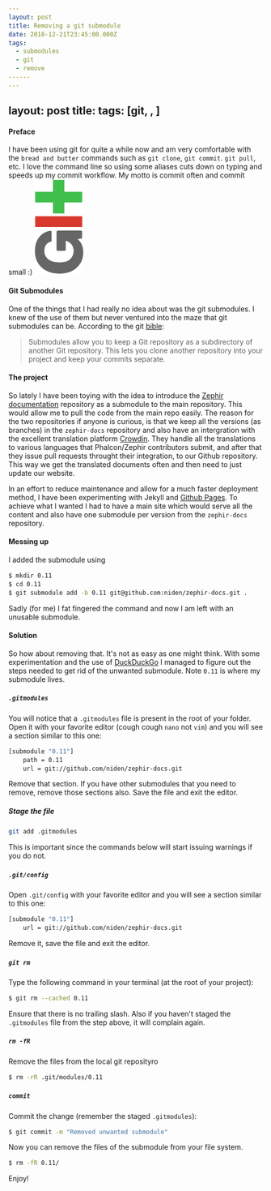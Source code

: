 ```yaml
---
layout: post
title: Removing a git submodule
date: 2018-12-21T23:45:00.000Z
tags:
  - submodules
  - git
  - remove
------
---
```

layout: post
title: 
tags: [git, , ]
---

#### Preface

I have been using git for quite a while now and am very comfortable with the `bread and butter` 
commands such as `git clone`, `git commit`. `git pull`, etc. I love the command line so using some 
aliases cuts down on typing and speeds up my commit workflow. My motto is commit often and commit small :)
<img class="post-image" src="/files/git-logo.png" />

#### Git Submodules
One of the things that I had really no idea about was the git submodules. I knew of the use of them but 
never ventured into the maze that git submodules can be. According to the git [bible](https://git-scm.com/book/en/v2/Git-Tools-Submodules):

> Submodules allow you to keep a Git repository as a subdirectory of another Git repository. This lets you clone another repository into your project and keep your commits separate.

#### The project
So lately I have been toying with the idea to introduce the [Zephir documentation](https://github.com/phalcon/zephir-docs) 
repository as a submodule to the main repository. This would allow me to pull the code from the main repo easily. The reason 
for the two repositories if anyone is curious, is that we keep all the versions (as branches) in the `zephir-docs` 
repository and also have an intergration with the excellent translation platform [Crowdin](https://crowdin.com). They 
handle all the translations to various languages that Phalcon/Zephir contributors submit, and after that they issue pull 
requests throught their integration, to our Github repository. This way we get the translated documents often 
and then need to just update our website.

In an effort to reduce maintenance and allow for a much faster deployment method, I have been experimenting with 
Jekyll and [Github Pages](https://pages.github.com). To achieve what I wanted I had to have a main site which 
would serve all the content and also have one submodule per version from the `zephir-docs` repository.

#### Messing up
I added the submodule using 

```sh
$ mkdir 0.11
$ cd 0.11
$ git submodule add -b 0.11 git@github.com:niden/zephir-docs.git .
```
Sadly (for me) I fat fingered the command and now I am left with an unusable submodule. 

#### Solution
So how about removing that. It's not as easy as one might think. With some experimentation and the 
use of [DuckDuckGo](https://duckduckgo.com) I managed to figure out the steps needed to get rid of 
the unwanted submodule. Note `0.11` is where my submodule lives.

##### `.gitmodules`
You will notice that a `.gitmodules` file is present in the root of your folder. Open it with your 
favorite editor (cough cough `nano` not `vim`) and you will see a section similar to this one:

```sh
[submodule "0.11"]
    path = 0.11
    url = git://github.com/niden/zephir-docs.git
```
Remove that section. If you have other submodules that you need to remove, remove those sections 
also. Save the file and exit the editor.

##### Stage the file
```sh
git add .gitmodules
```
This is important since the commands below will start issuing warnings if you do not.

##### `.git/config`
Open `.git/config` with your favorite editor and you will see a section similar to this one:

```sh
[submodule "0.11"]
    url = git://github.com/niden/zephir-docs.git
```
Remove it, save the file and exit the editor.

##### `git rm`
Type the following command in your terminal (at the root of your project):

```sh
$ git rm --cached 0.11 
```
Ensure that there is no trailing slash. Also if you haven't staged the `.gitmodules` 
file from the step above, it will complain again.

##### `rm -fR`
Remove the files from the local git reposityro
```sh
$ rm -rR .git/modules/0.11
```

##### `commit`
Commit the change (remember the staged `.gitmodules`):
```sh
$ git commit -m "Removed unwanted submodule"
```

Now you can remove the files of the submodule from your file system. 
```sh
$ rm -fR 0.11/
```

Enjoy!
